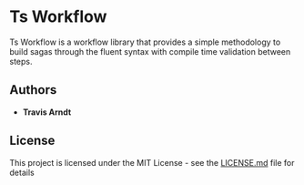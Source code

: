 # Ts Workflow 

<!-- [![Build Status](https://travis-ci.org/danielgerlag/workflow-es.svg?branch=master)](https://travis-ci.org/danielgerlag/workflow-es) -->

Ts Workflow is a workflow library that provides a simple methodology to build sagas through the 
fluent syntax with compile time validation between steps.

<!-- ## Installing

Install the core npm package "ts-workflow"

```
npm install ts-workflow
```
 -->

<!-- ### Guides

* [Javascript (ES6)](es2017-guide.md)
* [Typescript](typescript-guide.md)
 -->

## Authors

* **Travis Arndt**


## License

This project is licensed under the MIT License - see the [LICENSE.md](LICENSE) file for details

